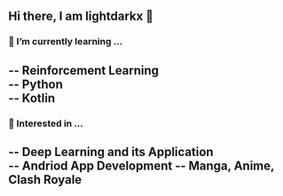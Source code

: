 ## Hi there, I am lightdarkx 👋


### 🌱 I’m currently learning ...
-- Reinforcement Learning <br>
-- Python <br>
-- Kotlin <br>
-
### 🔭 Interested in ...
-- Deep Learning and its Application <br>
-- Andriod App Development
-- Manga, Anime, Clash Royale <br>
-
<!--
### 📫 Connect with me ...


--> 
<!--
**lightdarkx/lightdarkx** is a ✨ _special_ ✨ repository because its `README.md` (this file) appears on your GitHub profile.

Here are some ideas to get you started:

- 🔭 I’m currently working on ...
- 🌱 I’m currently learning ...
- 👯 I’m looking to collaborate on ...
- 🤔 I’m looking for help with ...
- 💬 Ask me about ...
- 📫 How to reach me: ...
- 😄 Pronouns: ...
- ⚡ Fun fact: ...
-->
